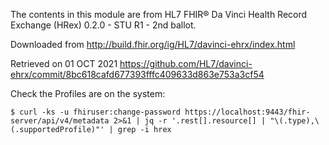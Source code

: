 The contents in this module are from HL7 FHIR® Da Vinci Health Record Exchange (HRex) 0.2.0 - STU R1 - 2nd ballot.

Downloaded from http://build.fhir.org/ig/HL7/davinci-ehrx/index.html

Retrieved on 01 OCT 2021 https://github.com/HL7/davinci-ehrx/commit/8bc618cafd677393fffc409633d863e753a3cf54

Check the Profiles are on the system: 

```
$ curl -ks -u fhiruser:change-password https://localhost:9443/fhir-server/api/v4/metadata 2>&1 | jq -r '.rest[].resource[] | "\(.type),\(.supportedProfile)"' | grep -i hrex
```